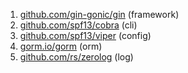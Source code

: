 1. [github.com/gin-gonic/gin](https://github.com/gin-gonic/gin) (framework)
2. [github.com/spf13/cobra](https://github.com/spf13/cobra) (cli)
3. [github.com/spf13/viper](https://github.com/spf13/viper) (config)
4. [gorm.io/gorm](https://gorm.io/gorm) (orm)
5. [github.com/rs/zerolog](https://github.com/rs/zerolog) (log)